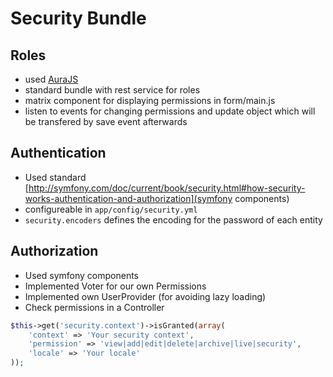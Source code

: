 # Security Bundle
## Roles
* used [AuraJS](https://github.com/massiveart/sulu-docs/blob/master/detail-specification/000-foundation/DET-003-Frontend.md)
* standard bundle with rest service for roles
* matrix component for displaying permissions in form/main.js
 * listen to events for changing permissions and update object which will be transfered by save event afterwards

## Authentication
* Used standard [http://symfony.com/doc/current/book/security.html#how-security-works-authentication-and-authorization](symfony components)
* configureable in `app/config/security.yml`
 * `security.encoders` defines the encoding for the password of each entity

## Authorization
* Used symfony components
* Implemented Voter for our own Permissions
* Implemented own UserProvider (for avoiding lazy loading)
* Check permissions in a Controller

```php
$this->get('security.context')->isGranted(array(
    'context' => 'Your security context',
    'permission' => 'view|add|edit|delete|archive|live|security',
    'locale' => 'Your locale'
));
```
